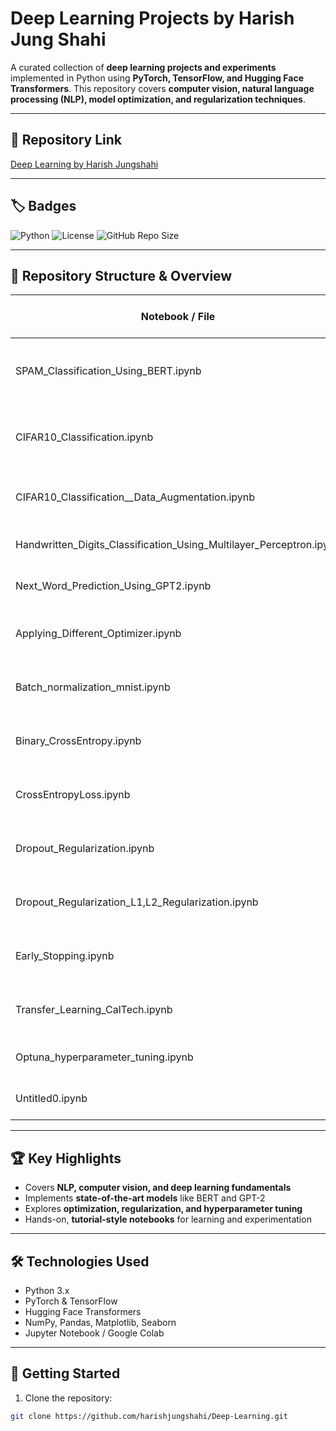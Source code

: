 # Deep Learning Projects by Harish Jung Shahi

A curated collection of **deep learning projects and experiments** implemented in Python using **PyTorch, TensorFlow, and Hugging Face Transformers**. This repository covers **computer vision, natural language processing (NLP), model optimization, and regularization techniques**.

---

## 🔗 Repository Link
[Deep Learning by Harish Jungshahi](https://github.com/harishjungshahi/Deep-Learning.git)

---

## 🏷️ Badges
![Python](https://img.shields.io/badge/Python-3.x-blue)
![License](https://img.shields.io/badge/License-MIT-green)
![GitHub Repo Size](https://img.shields.io/github/repo-size/harishjungshahi/Deep-Learning)

---

## 📁 Repository Structure & Overview

| Notebook / File | Category | Description | Open in Colab |
|-----------------|----------|-------------|---------------|
| SPAM_Classification_Using_BERT.ipynb | NLP | Classifies SMS/email messages as spam or ham using BERT. | [Colab](https://colab.research.google.com/github/harishjungshahi/Deep-Learning/blob/main/SPAM_Classification_Using_BERT.ipynb) |
| CIFAR10_Classification.ipynb | Computer Vision | Image classification on the CIFAR-10 dataset using CNNs. | [Colab](https://colab.research.google.com/github/harishjungshahi/Deep-Learning/blob/main/CIFAR10_Classification.ipynb) |
| CIFAR10_Classification__Data_Augmentation.ipynb | Computer Vision | CIFAR-10 classification with data augmentation. | [Colab](https://colab.research.google.com/github/harishjungshahi/Deep-Learning/blob/main/CIFAR10_Classification__Data_Augmentation.ipynb) |
| Handwritten_Digits_Classification_Using_Multilayer_Perceptron.ipynb | Computer Vision | MNIST digit classification using MLP. | [Colab](https://colab.research.google.com/github/harishjungshahi/Deep-Learning/blob/main/Handwritten_Digits_Classification_Using_Multilayer_Perceptron.ipynb) |
| Next_Word_Prediction_Using_GPT2.ipynb | NLP | Next-word prediction using GPT-2. | [Colab](https://colab.research.google.com/github/harishjungshahi/Deep-Learning/blob/main/Next_Word_Prediction_Using_GPT2.ipynb) |
| Applying_Different_Optimizer.ipynb | Optimization | Compare optimizers and their impact on performance. | [Colab](https://colab.research.google.com/github/harishjungshahi/Deep-Learning/blob/main/Applying_Different_Optimizer.ipynb) |
| Batch_normalization_mnist.ipynb | Optimization | Apply batch normalization to improve training stability. | [Colab](https://colab.research.google.com/github/harishjungshahi/Deep-Learning/blob/main/Batch_normalization_mnist.ipynb) |
| Binary_CrossEntropy.ipynb | Loss Function | Binary classification using cross-entropy loss. | [Colab](https://colab.research.google.com/github/harishjungshahi/Deep-Learning/blob/main/Binary_CrossEntropy.ipynb) |
| CrossEntropyLoss.ipynb | Loss Function | Multi-class classification using cross-entropy loss. | [Colab](https://colab.research.google.com/github/harishjungshahi/Deep-Learning/blob/main/CrossEntropyLoss.ipynb) |
| Dropout_Regularization.ipynb | Regularization | Explore dropout regularization effects on training. | [Colab](https://colab.research.google.com/github/harishjungshahi/Deep-Learning/blob/main/Dropout_Regularization.ipynb) |
| Dropout_Regularization_L1,L2_Regularization.ipynb | Regularization | Compare dropout, L1, and L2 regularization. | [Colab](https://colab.research.google.com/github/harishjungshahi/Deep-Learning/blob/main/Dropout_Regularization_L1,L2_Regularization.ipynb) |
| Early_Stopping.ipynb | Optimization | Implement early stopping to prevent overfitting. | [Colab](https://colab.research.google.com/github/harishjungshahi/Deep-Learning/blob/main/Early_Stopping.ipynb) |
| Transfer_Learning_CalTech.ipynb | Transfer Learning | Transfer learning on CalTech dataset. | [Colab](https://colab.research.google.com/github/harishjungshahi/Deep-Learning/blob/main/Transfer_Learning_CalTech.ipynb) |
| Optuna_hyperparameter_tuning.ipynb | Optimization | Hyperparameter tuning using Optuna. | [Colab](https://colab.research.google.com/github/harishjungshahi/Deep-Learning/blob/main/Optuna_hyperparameter_tuning.ipynb) |
| Untitled0.ipynb | Sandbox | Experimental notebook for testing ideas. | [Colab](https://colab.research.google.com/github/harishjungshahi/Deep-Learning/blob/main/Untitled0.ipynb) |

---

## 🏆 Key Highlights
- Covers **NLP, computer vision, and deep learning fundamentals**  
- Implements **state-of-the-art models** like BERT and GPT-2  
- Explores **optimization, regularization, and hyperparameter tuning**  
- Hands-on, **tutorial-style notebooks** for learning and experimentation  

---

## 🛠️ Technologies Used
- Python 3.x  
- PyTorch & TensorFlow  
- Hugging Face Transformers  
- NumPy, Pandas, Matplotlib, Seaborn  
- Jupyter Notebook / Google Colab  

---

## 🚀 Getting Started

1. Clone the repository:
```bash
git clone https://github.com/harishjungshahi/Deep-Learning.git
